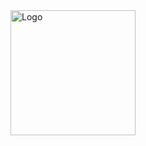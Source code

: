 <img src="https://ricedigital.co.uk/wp-content/uploads/2023/07/THUMBNAIL-6.png" alt="Logo" width="200">
